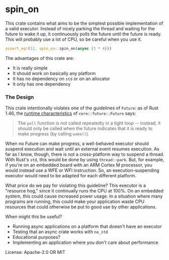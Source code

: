 # spin_on

This crate contains what aims to be the simplest possible implementation of a valid executor.
Instead of nicely parking the thread and waiting for the future to wake it up, it continuously
polls the future until the future is ready. This will probably use a lot of CPU, so be careful
when you use it.

```rust
assert_eq!(12, spin_on::spin_on(async {3 * 4}))
```

The advantages of this crate are:

- It is really simple
- It should work on basically any platform
- It has no dependency on `std` or on an allocator
- It only has one dependency

### The Design

This crate intentionally violates one of the guidelines of `Future`: as of Rust 1.46, the
[runtime characteristics](https://doc.rust-lang.org/1.46.0/core/future/trait.Future.html#runtime-characteristics)
of `core::future::Future` says:

> The `poll` function is not called repeatedly in a tight loop -- instead, it should only be
called when the future indicates that it is ready to make progress (by calling `wake()`).

When no Future can make progress, a well-behaved executor should suspend execution and
wait until an external event resumes execution. As far as I know, though, there is not a
cross-platform way to suspend a thread. With Rust's `std`, this would be done by using
`thread::park`. But, for example, if you're on an embedded board with an ARM Cortex M processor,
you would instead use a WFE or WFI instruction. So, an execution-suspending executor would need
to be adapted for each different platform.

What price do we pay for violating this guideline? This executor is a "resource hog," since it
continually runs the CPU at 100%. On an embedded system, this could cause increased power usage.
In a situation where many programs are running, this could make your application waste CPU
resources that could otherwise be put to good use by other applications.

When might this be useful?

- Running async applications on a platform that doesn't have an executor
- Testing that an async crate works with `no_std`
- Educational purposes?
- Implementing an application where you don't care about performance

License: Apache-2.0 OR MIT
